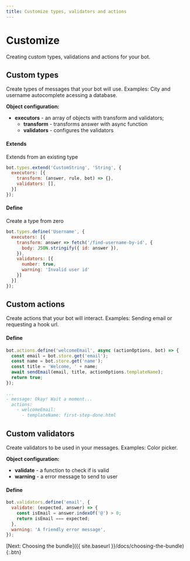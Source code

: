 ```yaml
---
title: Customize types, validators and actions
---
```


# Customize

Creating custom types, validations and actions for your bot.

## Custom types

Create types of messages that your bot will use. Examples: City and username autocomplete acessing a database.

**Object configuration:**

- **executors** - an array of objects with transform and validators;
  - **transform** - transforms answer with async function
  - **validators** - configures the validators

#### Extends

Extends from an existing type

```javascript
bot.types.extend('CustomString', 'String', {
  executors: [{
    transform: (answer, rule, bot) => {},
    validators: [],
  }]
});
```

#### Define

Create a type from zero

```javascript
bot.types.define('Username', {
  executors: [{
    transform: answer => fetch('/find-username-by-id', {
      body: JSON.stringify({ id: answer }),
    }),
    validators: [{
      number: true,
      warning: 'Invalid user id'
    }]
  }]
});
```

## Custom actions

Create actions that your bot will interact. Examples: Sending email or requesting a hook url.

#### Define

```javascript
bot.actions.define('welcomeEmail', async (actionOptions, bot) => {
  const email = bot.store.get('email');
  const name = bot.store.get('name');
  const title = 'Welcome, ' + name;
  await sendEmail(email, title, actionOptions.templateName);
  return true;
});
```

```yaml
...
- message: Okay! Wait a moment...
  actions:
    - welcomeEmail:
      - templateName: first-step-done.html
```

## Custom validators

Create validators to be used in your messages. Examples: Color picker.

**Object configuration:**

- **validate** - a function to check if is valid
- **warning** - a error message to send to user

#### Define

```javascript
bot.validators.define('email', {
  validate: (expected, answer) => {
    const isEmail = answer.indexOf('@') > 0;
    return isEmail === expected;
  },
  warning: 'A friendly error message',
});
```

[Next: Choosing the bundle]({{ site.baseurl }}/docs/choosing-the-bundle){:.btn}

